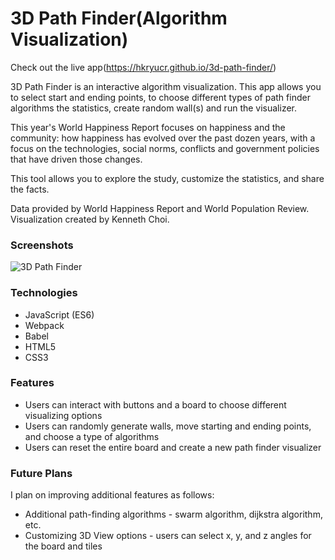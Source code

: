 # 3D Path Finder(Algorithm Visualization)

Check out the live app(https://hkryucr.github.io/3d-path-finder/)

3D Path Finder is an interactive algorithm visualization. This app allows you to select start and ending points, to choose different types of path finder algorithms the statistics, create random wall(s) and run the visualizer.

This year's World Happiness Report focuses on happiness and the community: how happiness has evolved over the past dozen years, with a focus on the technologies, social norms, conflicts and government policies that have driven those changes.

This tool allows you to explore the study, customize the statistics, and share the facts.

Data provided by World Happiness Report and World Population Review.
Visualization created by Kenneth Choi.

### Screenshots
<img src="https://portfolio-henry.s3-us-west-1.amazonaws.com/Path_Finder.gif" alt="3D Path Finder"/>

### Technologies
- JavaScript (ES6)
- Webpack
- Babel
- HTML5
- CSS3

### Features
- Users can interact with buttons and a board to choose different visualizing options
- Users can randomly generate walls, move starting and ending points, and choose a type of algorithms
- Users can reset the entire board and create a new path finder visualizer


### Future Plans
I plan on improving additional features as follows:
- Additional path-finding algorithms - swarm algorithm, dijkstra algorithm, etc.
- Customizing 3D View options - users can select x, y, and z angles for the board and tiles
